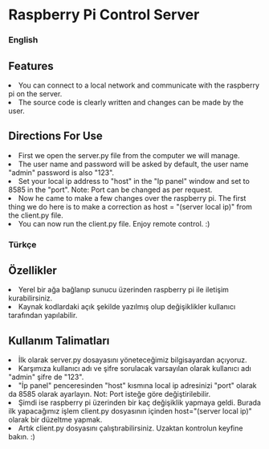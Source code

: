<h1>
  Raspberry Pi Control Server
  </h1>
<h3>English</h3>
<h2>
  Features
  </h2>  
 
<p>
  <li>You can connect to a local network and communicate with the raspberry pi on the server.
  </li>
  <li>The source code is clearly written and changes can be made by the user.
  </li>
  </p>
<h2>
Directions For Use
</h2>
<p>
  <li>First we open the server.py file from the computer we will manage.</li>
  <li>The user name and password will be asked by default, the user name "admin" password is also "123".</li>
  <li>
Set your local ip address to "host" in the "Ip panel" window and set to 8585 in the "port". Note: Port can be changed as per request.</li>
  <li>
Now he came to make a few changes over the raspberry pi. The first thing we do here is to make a correction as host = "(server local ip)" from the client.py file.</li>
  <li>You can now run the client.py file. Enjoy remote control. :)</li>
</p>
<h3>Türkçe</h3> 
<h2>
  Özellikler
  </h2>  
 
<p>
  <li>Yerel bir ağa bağlanıp sunucu üzerinden raspberry pi ile iletişim kurabilirsiniz.
  </li>
  <li>Kaynak kodlardaki açık şekilde yazılmış olup değişiklikler kullanıcı tarafından yapılabilir.
  </li>
  </p>
<h2>
Kullanım Talimatları
</h2>
<p>
  <li>İlk olarak server.py dosayasını yöneteceğimiz bilgisayardan açıyoruz.</li>
  <li>Karşımıza kullanıcı adı ve şifre sorulacak varsayılan olarak kullanıcı adı "admin" şifre de "123". </li>
  <li>
"İp panel" penceresinden "host" kısmına local ip adresinizi "port" olarak da 8585 olarak ayarlayın. Not: Port isteğe göre değiştirilebilir.</li>
  <li>
Şimdi ise raspberry pi üzerinden bir kaç değişiklik yapmaya geldi. Burada ilk yapacağımız işlem client.py dosyasının içinden host="(server local ip)" olarak bir düzeltme yapmak.</li>
  <li>Artık client.py dosyasını çalıştırabilirsiniz. Uzaktan kontrolun keyfine bakın. :)</li>
</p>

